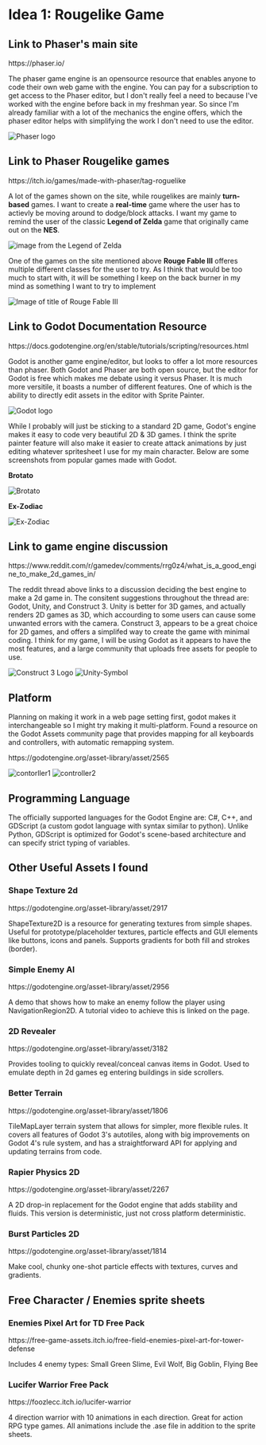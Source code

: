 # Idea 1: Rougelike Game

## Link to Phaser's main site
<p>https://phaser.io/</p>
<p>The phaser game engine is an opensource resource that enables anyone to code their own web game with the engine. You can pay for a subscription to get access to the Phaser editor, but I don't really feel a need to
because I've worked with the engine before back in my freshman year. So since I'm already familiar with a lot of the mechanics the engine offers, which the phaser editor helps with simplifying the work I don't need to use the editor.</p>

![Phaser logo](https://cdn.phaser.io/images/logo/logo-download-vector.png)

## Link to Phaser Rougelike games
<p>https://itch.io/games/made-with-phaser/tag-roguelike</p>
<p>A lot of the games shown on the site, while rougelikes are mainly <b>turn-based</b> games. I want to create a <b>real-time</b> game where the user has to actievly be moving around to dodge/block attacks.
I want my game to remind the user of the classic <b>Legend of Zelda</b> game that originally came out on the <b>NES</b>.</p>

![image from the Legend of Zelda](https://upload.wikimedia.org/wikipedia/en/thumb/3/3a/Legend_of_Zelda_NES.PNG/220px-Legend_of_Zelda_NES.PNG)

<p>One of the games on the site mentioned above <b>Rouge Fable III</b> offeres multiple different classes for the user to try. As I think that would be too much to start with, it will be something I keep
on the back burner in my mind as something I want to try to implement</p>

![Image of title of Rouge Fable III](https://img.itch.zone/aW1nLzE2NjI0NjEucG5n/315x250%23c/9uLyof.png)

## Link to Godot Documentation Resource
<p>https://docs.godotengine.org/en/stable/tutorials/scripting/resources.html</p>
<p>Godot is another game engine/editor, but looks to offer a lot more resources than phaser. Both Godot and Phaser are both open source, but the editor for Godot is free which makes me debate using it versus Phaser. It is much more versitile, it boasts a number of different features. One of which is the ability to directly edit assets in the editor with Sprite Painter.</p>

![Godot logo](https://encrypted-tbn0.gstatic.com/images?q=tbn:ANd9GcQccrRW7QJQ2fjV36LzPmtMfaro6UCgCQLyEw&s)

<p> While I probably will just be sticking to a standard 2D game, Godot's engine makes it easy to code very beautiful 2D & 3D games. I think the sprite painter feature will also make it easier to create attack animations by just editing whatever spritesheet I use for my main character. Below are some screenshots from popular games made with Godot.</p>
<p><b>Brotato</b></p>

![Brotato](https://play-lh.googleusercontent.com/PCNm7iRhXYeFSuyuzlW4TgNvf7nvJJV-z8DU1nrOL0JasFWZuqdkaYtOvqkoE5LX1Q=w526-h296-rw)

<p><b>Ex-Zodiac</b></p>

![Ex-Zodiac](https://i0.wp.com/thebetanetwork.net/wp-content/uploads/2022/07/Vocals.00_00_06_16.Still003.jpg?resize=800%2C450&ssl=1)

## Link to game engine discussion
<p>https://www.reddit.com/r/gamedev/comments/rrg0z4/what_is_a_good_engine_to_make_2d_games_in/</p>
<p>The reddit thread above links to a discussion deciding the best engine to make a 2d game in. The consitent suggestions throughout the thread are: Godot, Unity, and Construct 3. Unity is better for 3D games,
and actually renders 2D games as 3D, which accourding to some users can cause some unwanted errors with the camera. Construct 3, appears to be a great choice for 2D games, and offers a simplifed way to create the game with minimal coding. I think for my game, I will be using Godot as it appears to have the most features, and a large community that uploads free assets for people to use.</p>

![Construct 3 Logo](https://encrypted-tbn0.gstatic.com/images?q=tbn:ANd9GcRg25dUnSl2-BjXCZA8MqPgrm9UsoTzpA-udw&s) ![Unity-Symbol](https://github.com/user-attachments/assets/9e98d52e-066a-4f73-b263-d11a5cf401fc)

## Platform 

<p>Planning on making it work in a web page setting first, godot makes it interchangeable so I might try making it multi-platform. Found a resource on the Godot Assets community page that provides mapping for all keyboards and controllers, with automatic remapping system. </p>
<p>https://godotengine.org/asset-library/asset/2565</p>

![contorller1](https://github.com/user-attachments/assets/0b0af31c-978e-4cde-9ef3-ffa9f6312566) ![controller2](https://github.com/user-attachments/assets/78fe7313-23d6-48a2-b266-f2d88b35c8b1)

## Programming Language
<p>The officially supported languages for the Godot Engine are: C#, C++, and GDScript (a custom godot language with syntax similar to python). Unlike Python, GDScript is optimized for Godot's scene-based architecture and can specify strict typing of variables.</p>

## Other Useful Assets I found

### Shape Texture 2d
<p>https://godotengine.org/asset-library/asset/2917</p>
<p>ShapeTexture2D is a resource for generating textures from simple shapes. Useful for prototype/placeholder textures, particle effects and GUI elements like buttons, icons and panels. Supports gradients for both fill and strokes (border).</p>

### Simple Enemy AI
<p>https://godotengine.org/asset-library/asset/2956</p>
<p>A demo that shows how to make an enemy follow the player using NavigationRegion2D. A tutorial video to achieve this is linked on the page.</p>

### 2D Revealer
<p>https://godotengine.org/asset-library/asset/3182</p>
<p>Provides tooling to quickly reveal/conceal canvas items in Godot. Used to emulate depth in 2d games eg entering buildings in side scrollers.</p>

### Better Terrain
<p>https://godotengine.org/asset-library/asset/1806</p>
<p>TileMapLayer terrain system that allows for simpler, more flexible rules. It covers all features of Godot 3's autotiles, along with big improvements on Godot 4's rule system, and has a straightforward API for applying and updating terrains from code.</p>

### Rapier Physics 2D
<p>https://godotengine.org/asset-library/asset/2267</p>
<p>A 2D drop-in replacement for the Godot engine that adds stability and fluids. This version is deterministic, just not cross platform deterministic.</p>

### Burst Particles 2D
<p>https://godotengine.org/asset-library/asset/1814</p>
<p>Make cool, chunky one-shot particle effects with textures, curves and gradients.</p>

## Free Character / Enemies sprite sheets

### Enemies Pixel Art for TD Free Pack
<p>https://free-game-assets.itch.io/free-field-enemies-pixel-art-for-tower-defense</p>
<p>Includes 4 enemy types: Small Green Slime, Evil Wolf, Big Goblin, Flying Bee</p>

### Lucifer Warrior Free Pack
<p>https://foozlecc.itch.io/lucifer-warrior</p>
<p>4 direction warrior with 10 animations in each direction. Great for action RPG type games. All animations include the .ase file in addition to the sprite sheets.</p>
